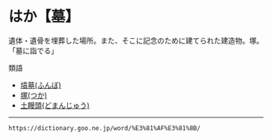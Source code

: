 # はか【墓】

遺体・遺骨を埋葬した場所。また、そこに記念のために建てられた建造物。塚。「墓に詣でる」

類語

-   [墳墓(ふんぼ)](https://dictionary.goo.ne.jp/word/%E5%A2%B3%E5%A2%93/#jn-197730)
-   [塚(つか)](https://dictionary.goo.ne.jp/word/%E5%A1%9A_%28%E3%81%A4%E3%81%8B%29/#jn-146503)
-   [土饅頭(どまんじゅう)](https://dictionary.goo.ne.jp/word/%E5%9C%9F%E9%A5%85%E9%A0%AD/#jn-160178)

---
`https://dictionary.goo.ne.jp/word/%E3%81%AF%E3%81%8B/`